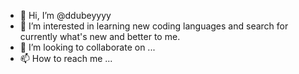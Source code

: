- 👋 Hi, I’m @ddubeyyyy
- 👀 I’m interested in learning new coding languages and search for currently what's new and better to me.
- 💞️ I’m looking to collaborate on ...
- 📫 How to reach me ...

<!---
ddubeyyyy/ddubeyyyy is a ✨ special ✨ repository because its `README.md` (this file) appears on your GitHub profile.
You can click the Preview link to take a look at your changes.
--->
